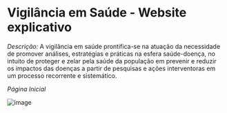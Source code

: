 # Vigilância em Saúde - Website explicativo 

*Descrição:* A vigilância em saúde prontifica-se na atuação da necessidade de promover análises, estratégias e práticas na esfera saúde-doença, no intuito de proteger e zelar pela saúde da população em prevenir e reduzir os impactos das doenças a partir de pesquisas e ações interventoras em um processo recorrente e sistemático.

*Página Inicial*

![image](https://user-images.githubusercontent.com/61033365/186043480-68235356-6365-4586-9e17-e1fc3a2a76a9.png)

